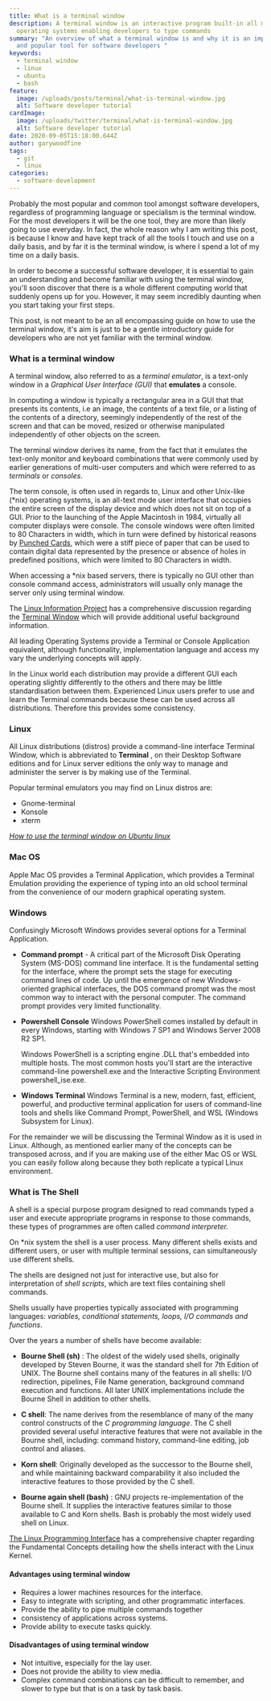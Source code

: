 ```yaml
---
title: What is a terminal window
description: A terminal window is an interactive program built-in all major
  operating systems enabling developers to type commands
summary: "An overview of what a terminal window is and why it is an important
  and popular tool for software developers "
keywords:
  - terminal window
  - linux
  - ubuntu
  - bash
feature:
  image: /uploads/posts/terminal/what-is-terminal-window.jpg
  alt: Software developer tutorial
cardImage:
  image: /uploads/twitter/terminal/what-is-terminal-window.jpg
  alt: Software developer tutorial
date: 2020-09-05T15:18:00.644Z
author: garywoodfine
tags:
  - git
  - linux
categories:
  - software-development
---
```

Probably the most popular and common tool amongst software developers, regardless of programming language or specialism is the terminal window.  For the most developers it will be the one tool, they are more than likely going to use everyday. In fact, the whole reason why I am writing this post, is because I know and have kept track of all the tools I touch and use on a daily basis, and by far it is the terminal window, is where I spend a lot of my time on a daily basis.

In order to become a successful software developer, it is essential to gain an understanding and become familiar with using the terminal window, you'll soon discover that there is a whole different computing world that suddenly opens up for you.  However, it may seem incredibly daunting when you start taking your first steps.

This post, is not meant to be an all encompassing guide on how to use the terminal window,  it's aim is just to be a gentle introductory guide for developers who are not yet familiar with the terminal window.

### What is a terminal window

A terminal window, also referred to as a *terminal emulator*, is a text-only window in a *Graphical User Interface (GUI)* that **emulates** a console.   

In computing a window is typically a rectangular area in a GUI that that presents its contents, i.e an image, the contents of a text file, or a listing of the contents of a directory, seemingly independently of the rest of the screen and that can be moved, resized or otherwise manipulated independently of other objects on the screen.

The terminal window derives its name, from the fact that it emulates the text-only monitor and keyboard combinations that were commonly used by earlier generations of multi-user computers and which were referred to as *terminals* or *consoles*.

The term console, is often used in regards to, Linux and other Unix-like (*nix) operating systems, is an all-text mode user interface that occupies the entire screen of the display device and which does not sit on top of a GUI. Prior to the launching of the Apple Macintosh in 1984, virtually all computer displays were console. The console windows were often limited
to 80 Characters in width, which in turn were defined by historical reasons by [Punched Cards](https://en.wikipedia.org/wiki/Punched_card#IBM_80-column_punched_card_formats_and_character_codes "Punched Card | Wikipedia"), which were a stiff piece of paper that can be used to contain digital data represented by the presence or absence of holes in predefined positions, which were limited to 80 Characters in width.

When accessing a *nix based servers, there is typically no GUI other than console command access, administrators will usually only manage the server only using terminal window.

The [Linux Information Project](http://www.linfo.org/index.html) has a comprehensive discussion regarding the [Terminal Window](http://www.linfo.org/terminal_window.html)
 which will provide additional useful background information.

All leading Operating Systems provide a Terminal or Console Application equivalent,  although functionality, implementation language and access my vary the underlying concepts will apply. 

In the Linux world each distribution may provide a different GUI each operating slightly differently to the others and there may be little standardisation between them. Experienced Linux users prefer to use and learn the Terminal commands because these can be used across all distributions. Therefore this provides some consistency. 

### Linux

All Linux distributions (distros) provide a command-line interface Terminal Window, which is abbreviated to **Terminal** , on their Desktop Software editions and for Linux server editions the only way to manage and administer the server is by making use of the Terminal.  

Popular terminal emulators you may find on Linux distros are:
* Gnome-terminal
* Konsole
* xterm

*[How to use the terminal window on Ubuntu linux](https://geekiam.io/how-to-use-the-linux-terminal-window-on-ubuntu/)*

### Mac OS

Apple Mac OS provides a Terminal Application, which provides a Terminal Emulation providing the experience of typing into an old school terminal from the convenience of our modern graphical operating system.

### Windows

Confusingly Microsoft Windows provides several options for a Terminal Application.

* **Command prompt** - A critical part of the Microsoft Disk Operating System (MS-DOS) command line interface. It is the fundamental setting for the interface, where the prompt sets the stage for executing command lines of code. Up until the emergence of new Windows-oriented graphical interfaces, the DOS command prompt was the most common way to interact with the personal computer.  The command prompt provides very limited functionality.

* **Powershell Console**
  Windows PowerShell comes installed by default in every Windows, starting with Windows 7 SP1 and Windows Server 2008 R2 SP1. 

  Windows PowerShell is a scripting engine .DLL that's embedded into multiple hosts. The most common hosts you'll start are the interactive command-line powershell.exe and the Interactive Scripting Environment powershell_ise.exe.
  
* **Windows Terminal**
  Windows Terminal is a new, modern, fast, efficient, powerful, and productive terminal application for users of command-line tools and shells like Command Prompt, PowerShell, and WSL (Windows Subsystem for Linux).

For the remainder we will be discussing the Terminal Window as it is used in Linux.  Although, as mentioned earlier many of the concepts can be transposed across, and if you are making use of the either Mac OS or WSL you can easily follow along because they both replicate a typical Linux environment.

### What is The Shell

A shell is a special purpose program designed to read commands typed a user and execute appropriate programs in response to those commands, these types of programmes are often called *command interpreter.*

On *nix system the shell is a user process. Many different shells exists and different users, or user with multiple terminal sessions, can simultaneously use different shells.

The shells are designed not just for interactive use, but also for interpretation of *shell scripts*, which are text files containing shell commands. 

Shells usually have properties typically associated with programming languages: *variables, conditional statements, loops, I/O commands and functions*. 

Over the years a number of shells have become available:

* **Bourne Shell (sh)** : The oldest of the widely used shells, originally developed by Steven Bourne, it was the standard shell for 7th Edition of UNIX. The Bourne shell contains many of the features in all shells: I/O redirection, pipelines, File Name generation, background command execution and functions. All later UNIX implementations include the Bourne Shell in addition to other shells.

* **C shell**: The name derives from the resemblance of many of the many control constructs of the *C programming language*. The C shell provided several useful interactive features that were not available in the Bourne shell, including: command history, command-line editing, job control and aliases.

* **Korn shell**: Originally developed as the successor to the Bourne shell, and while maintaining backward comparability it also included the interactive features to those provided by the C shell.

* **Bourne again shell (bash)** : GNU projects re-implementation of the Bourne shell. It supplies the interactive features similar to those available to C and Korn shells.  Bash is probably the most widely used shell on Linux.

[The Linux Programming Interface](https://amzn.to/2F8btfc) has a comprehensive chapter regarding the Fundamental Concepts detailing how the shells interact with the Linux Kernel. 

#### Advantages using terminal window

* Requires a lower machines resources for the interface.
* Easy to integrate with scripting, and other programmatic interfaces.
* Provide the ability to pipe multiple commands together
* consistency of applications across systems. 
* Provide ability to execute tasks quickly. 

#### Disadvantages of using terminal window

* Not intuitive, especially for the lay user.
* Does not provide the ability to view media.
* Complex command combinations can be difficult to remember, and slower to type but that is on a task by task basis.
